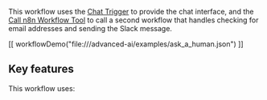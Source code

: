 This workflow uses the [Chat Trigger](/integrations/builtin/core-nodes/n8n-nodes-langchain.chattrigger/index.md) to provide the chat interface, and the [Call n8n Workflow Tool](/integrations/builtin/cluster-nodes/sub-nodes/n8n-nodes-langchain.toolworkflow.md) to call a second workflow that handles checking for email addresses and sending the Slack message. 

[[ workflowDemo("file:///advanced-ai/examples/ask_a_human.json") ]]

## Key features

This workflow uses:

